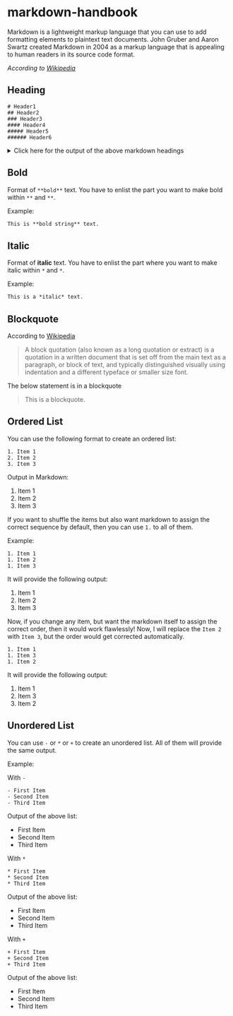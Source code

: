 # markdown-handbook

Markdown is a lightweight markup language that you can use to add formatting elements to plaintext text documents. John Gruber and Aaron Swartz created Markdown in 2004 as a markup language that is appealing to human readers in its source code format. 

*According to [Wikipedia](https://en.wikipedia.org/wiki/Markdown)*

## Heading

```
# Header1
## Header2
### Header3
#### Header4
##### Header5
###### Header6
```

<details>
<summary>Click here for the output of the above markdown headings</summary>

<br>

# This is Header 1

## This is Header 2

### This is Header 3

#### This is Header 4

##### This is Header 5

###### This is Header 6

</details>

## Bold

Format of `**bold**` text. You have to enlist the part you want to make bold within `**` and `**`.

Example:

```markdown
This is **bold string** text.
```

## Italic
Format of **italic** text. You have to enlist the part where you want to make italic within `*` and `*`.

Example:

```markdown
This is a *italic* text.
```

## Blockquote
According to [Wikipedia](https://en.wikipedia.org/wiki/Block_quotation)
> A block quotation (also known as a long quotation or extract) is a quotation in a written document that is set off from the main text as a paragraph, or block of text, and typically distinguished visually using indentation and a different typeface or smaller size font.

The below statement is in a blockquote

> This is a blockquote.

## Ordered List

You can use the following format to create an ordered list:

```    
1. Item 1
2. Item 2
3. Item 3
```
Output in Markdown:

1. Item 1
2. Item 2
3. Item 3

If you want to shuffle the items but also want markdown to assign the correct sequence by default, then you can use `1.` to all of them.

Example:

```
1. Item 1
1. Item 2
1. Item 3
```

It will provide the following output:

1. Item 1
1. Item 2
1. Item 3

Now, if you change any item, but want the markdown itself to assign the correct order, then it would work flawlessly! Now, I will replace the `Item 2` with `Item 3`, but the order would get corrected automatically.

```
1. Item 1
1. Item 3
1. Item 2
```

It will provide the following output:

1. Item 1
1. Item 3
1. Item 2


## Unordered List

You can use `-` or `*` or `+` to create an unordered list. All of them will provide the same output.

Example:

With `-`

```
- First Item
- Second Item
- Third Item
```

Output of the above list:

- First Item
- Second Item
- Third Item

With `*`

```
* First Item
* Second Item
* Third Item
```

Output of the above list:

* First Item
* Second Item
* Third Item

With `+`

```
+ First Item
+ Second Item
+ Third Item
```

Output of the above list:

+ First Item
+ Second Item
+ Third Item


